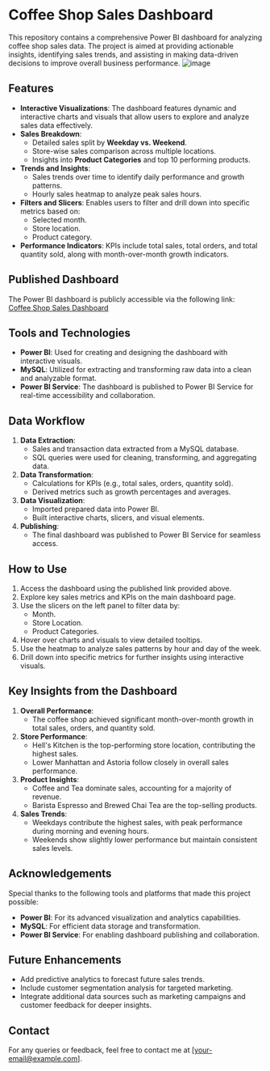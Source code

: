 # Coffee Shop Sales Dashboard

This repository contains a comprehensive Power BI dashboard for analyzing coffee shop sales data. The project is aimed at providing actionable insights, identifying sales trends, and assisting in making data-driven decisions to improve overall business performance.
![image](https://github.com/user-attachments/assets/38decb7f-1389-4ee3-8f66-bcbc865ac3f0)


## Features

- **Interactive Visualizations**: The dashboard features dynamic and interactive charts and visuals that allow users to explore and analyze sales data effectively.
- **Sales Breakdown**: 
  - Detailed sales split by **Weekday vs. Weekend**.
  - Store-wise sales comparison across multiple locations.
  - Insights into **Product Categories** and top 10 performing products.
- **Trends and Insights**:
  - Sales trends over time to identify daily performance and growth patterns.
  - Hourly sales heatmap to analyze peak sales hours.
- **Filters and Slicers**: Enables users to filter and drill down into specific metrics based on:
  - Selected month.
  - Store location.
  - Product category.
- **Performance Indicators**: KPIs include total sales, total orders, and total quantity sold, along with month-over-month growth indicators.

## Published Dashboard

The Power BI dashboard is publicly accessible via the following link:  
[Coffee Shop Sales Dashboard]( https://app.powerbi.com/view?r=eyJrIjoiODM1NGFmY2QtNmQ5MC00Zjk4LWEyZTEtNmZkMjRkZGE1NmU4IiwidCI6Ijc5ZjkxNWQ3LWJiNzYtNDZjYy1hY2RiLTY4YTRmZjBhZWRkYiJ9)

## Tools and Technologies

- **Power BI**: Used for creating and designing the dashboard with interactive visuals.
- **MySQL**: Utilized for extracting and transforming raw data into a clean and analyzable format.
- **Power BI Service**: The dashboard is published to Power BI Service for real-time accessibility and collaboration.

## Data Workflow

1. **Data Extraction**:
   - Sales and transaction data extracted from a MySQL database.
   - SQL queries were used for cleaning, transforming, and aggregating data.
2. **Data Transformation**:
   - Calculations for KPIs (e.g., total sales, orders, quantity sold).
   - Derived metrics such as growth percentages and averages.
3. **Data Visualization**:
   - Imported prepared data into Power BI.
   - Built interactive charts, slicers, and visual elements.
4. **Publishing**:
   - The final dashboard was published to Power BI Service for seamless access.

## How to Use

1. Access the dashboard using the published link provided above.
2. Explore key sales metrics and KPIs on the main dashboard page.
3. Use the slicers on the left panel to filter data by:
   - Month.
   - Store Location.
   - Product Categories.
4. Hover over charts and visuals to view detailed tooltips.
5. Use the heatmap to analyze sales patterns by hour and day of the week.
6. Drill down into specific metrics for further insights using interactive visuals.

## Key Insights from the Dashboard

1. **Overall Performance**:
   - The coffee shop achieved significant month-over-month growth in total sales, orders, and quantity sold.
2. **Store Performance**:
   - Hell's Kitchen is the top-performing store location, contributing the highest sales.
   - Lower Manhattan and Astoria follow closely in overall sales performance.
3. **Product Insights**:
   - Coffee and Tea dominate sales, accounting for a majority of revenue.
   - Barista Espresso and Brewed Chai Tea are the top-selling products.
4. **Sales Trends**:
   - Weekdays contribute the highest sales, with peak performance during morning and evening hours.
   - Weekends show slightly lower performance but maintain consistent sales levels.

## Acknowledgements

Special thanks to the following tools and platforms that made this project possible:
- **Power BI**: For its advanced visualization and analytics capabilities.
- **MySQL**: For efficient data storage and transformation.
- **Power BI Service**: For enabling dashboard publishing and collaboration.

## Future Enhancements

- Add predictive analytics to forecast future sales trends.
- Include customer segmentation analysis for targeted marketing.
- Integrate additional data sources such as marketing campaigns and customer feedback for deeper insights.

## Contact

For any queries or feedback, feel free to contact me at [your-email@example.com].
